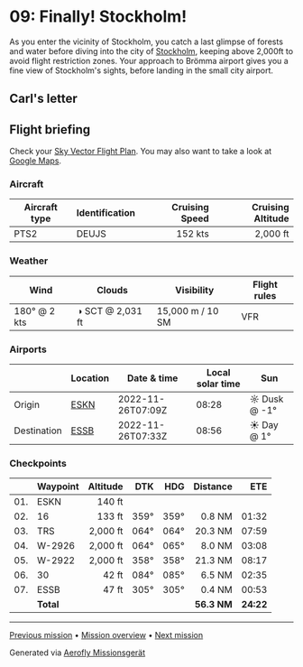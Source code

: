 09: Finally! Stockholm!
==================

As you enter the vicinity of Stockholm, you catch a last glimpse of forests and water before diving into the city of [Stockholm](https://en.wikipedia.org/wiki/Stockholm), keeping above 2,000ft to avoid flight restriction zones. Your approach to Brömma airport gives you a fine view of Stockholm's sights, before landing in the small city airport.

Carl's letter
-------------

>

Flight briefing
---------------

Check your [Sky Vector Flight Plan](https://skyvector.com/?ll=58.784541072260765,16.927819033162244&chart=301&zoom=3&fpl=N0152A020%20ESKN%205856N01730E%205859N01744E%205921N01744E%20ESSB). You may also want to take a look at [Google Maps](https://www.google.com/maps/@?api=1&map_action=map&center=58.784541072260765,16.927819033162244&zoom=12&basemap=terrain).

### Aircraft

| Aircraft type | Identification | Cruising Speed | Cruising Altitude |
|---------------|----------------|---------------:|------------------:|
| PTS2          | DEUJS         |        152 kts |          2,000 ft |

### Weather

| Wind         | Clouds          | Visibility       | Flight rules |
|--------------|-----------------|------------------|--------------|
| 180° @ 2 kts | ◑ SCT @ 2,031 ft | 15,000 m / 10 SM | VFR |

### Airports

|             | Location                                   | Date & time    | Local solar time | Sun |
|-------------|--------------------------------------------|----------------|------------------|-----|
| Origin      | [ESKN](https://skyvector.com/airport/ESKN) | 2022-11-26T07:09Z | 08:28 | ☼ Dusk @ -1° |
| Destination | [ESSB](https://skyvector.com/airport/ESSB) | 2022-11-26T07:33Z | 08:56 | ☀ Day @ 1° |

### Checkpoints

|     | Waypoint  | Altitude  | DTK  | HDG  | Distance |   ETE |
|:---:|-----------|----------:|-----:|-----:|---------:|------:|
| 01. | ESKN      |    140 ft |      |      |          |       |
| 02. | 16        |    133 ft | 359° | 359° |   0.8 NM | 01:32 |
| 03. | TRS       |  2,000 ft | 064° | 064° |  20.3 NM | 07:59 |
| 04. | W-2926    |  2,000 ft | 064° | 065° |   8.0 NM | 03:08 |
| 05. | W-2922    |  2,000 ft | 358° | 358° |  21.3 NM | 08:17 |
| 06. | 30        |     42 ft | 084° | 085° |   6.5 NM | 02:35 |
| 07. | ESSB      |     47 ft | 305° | 305° |   0.4 NM | 00:53 |
|     | **Total** |           |      |      | **56.3 NM** | **24:22** |

----

[Previous mission](./08_outskirts_of_stockholm.md) • [Mission overview](./README.md) • [Next mission](./10_aland_homecoming.md)

Generated via [Aerofly Missionsgerät](https://github.com/fboes/aerofly-missions)
